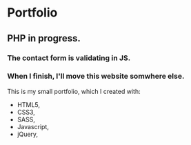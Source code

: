 # Portfolio

## PHP in progress.
### The contact form is validating in JS.
### When I finish, I'll move this website somwhere else.

This is my small portfolio, which I created with:
- HTML5,
- CSS3,
- SASS,
- Javascript,
- jQuery,
